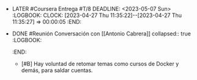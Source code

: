 - LATER #Coursera Entrega #T/8
  DEADLINE: <2023-05-07 Sun>
  :LOGBOOK:
  CLOCK: [2023-04-27 Thu 11:35:22]--[2023-04-27 Thu 11:35:27] =>  00:00:05
  :END:
- DONE #Reunión Conversación con [[Antonio Cabrera]]
  collapsed:: true
  :LOGBOOK:

  :END:
  - [#B] Hay voluntad de retomar temas como cursos de Docker y demás, para saldar cuentas.